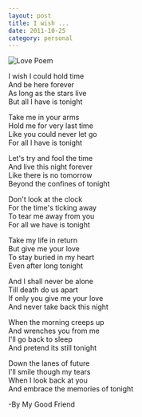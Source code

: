 ```yaml
---
layout: post
title: I wish ...
date: 2011-10-25
category: personal
---
```


![Love Poem]({{site.img-url}}/man-woman-love-poem-riverside-sunset.jpg)  

I wish I could hold time  
And be here forever  
As long as the stars live  
But all I have is tonight  

Take me in your arms  
Hold me for very last time  
Like you could never let go  
For all I have is tonight  

Let's try and fool the time  
And live this night forever  
Like there is no tomorrow  
Beyond the confines of tonight  

Don't look at the clock  
For the time's ticking away  
To tear me away from you  
For all we have is tonight  

Take my life in return  
But give me your love  
To stay buried in my heart  
Even after long tonight  

And I shall never be alone  
Till death do us apart  
If only you give me your love  
And never take back this night  

When the morning creeps up  
And wrenches you from me  
I'll go back to sleep  
And pretend its still tonight  

Down the lanes of future  
I'll smile though my tears  
When I look back at you  
And embrace the memories of tonight  

-By My Good Friend  
